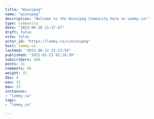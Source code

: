 ```yaml
---
title: "Winnipeg" 
name: "winnipeg"
description: "Welcome to the Winnipeg Community here on Lemmy.ca!"
type: community
date: "2023-06-20 11:37:47"
draft: false
nsfw: false
actor_id: "https://lemmy.ca/c/winnipeg"
host: lemmy.ca
lastmod: "2023-06-12 23:13:59"
published: "2021-01-23 02:18:39"
subscribers: 100
posts: 31
comments: 65
weight: 31
dau: 4
wau: 15
mau: 15
instances:
- "lemmy_ca"
tags: 
- "lemmy_ca"

---
```

